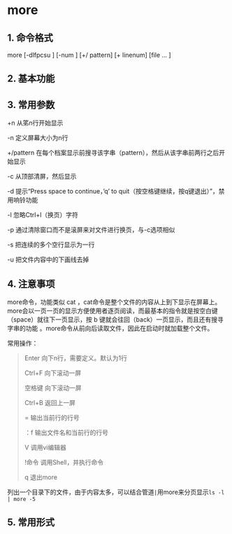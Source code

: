 # more

## 1. 命令格式

more [-dlfpcsu ] [-num ] [+/ pattern] [+ linenum] [file ... ]

## 2. 基本功能

## 3. 常用参数

+n      从笫n行开始显示

-n       定义屏幕大小为n行

+/pattern 在每个档案显示前搜寻该字串（pattern），然后从该字串前两行之后开始显示  

-c       从顶部清屏，然后显示

-d       提示“Press space to continue，’q’ to quit（按空格键继续，按q键退出）”，禁用响铃功能

-l        忽略Ctrl+l（换页）字符

-p       通过清除窗口而不是滚屏来对文件进行换页，与-c选项相似

-s       把连续的多个空行显示为一行

-u       把文件内容中的下画线去掉

## 4. 注意事项

more命令，功能类似 cat ，cat命令是整个文件的内容从上到下显示在屏幕上。 more会以一页一页的显示方便使用者逐页阅读，而最基本的指令就是按空白键（space）就往下一页显示，按 b 键就会往回（back）一页显示，而且还有搜寻字串的功能 。more命令从前向后读取文件，因此在启动时就加载整个文件。

常用操作：

> Enter    向下n行，需要定义。默认为1行
>
> Ctrl+F   向下滚动一屏
>
> 空格键  向下滚动一屏
>
> Ctrl+B  返回上一屏
>
> =       输出当前行的行号
>
> ：f     输出文件名和当前行的行号
>
> V      调用vi编辑器
>
> !命令   调用Shell，并执行命令
>
> q       退出more

列出一个目录下的文件，由于内容太多，可以结合管道`|`用more来分页显示`ls -l  | more -5`

## 5. 常用形式
